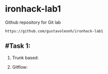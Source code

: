 # ironhack-lab1
Github repository for Git lab

`https://github.com/gustavoleonh/ironhack-lab1`

## #Task 1:

1. Trunk based:
	 
2. Gitflow:
	 